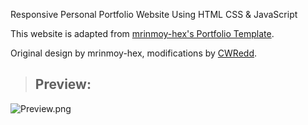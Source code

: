  Responsive Personal Portfolio Website Using HTML CSS & JavaScript

This website is adapted from [mrinmoy-hex's Portfolio Template](https://github.com/mrinmoy-hex/Modern-Portfolio-Website-Template).  

Original design by mrinmoy-hex, modifications by [CWRedd](https://github.com/CWRedd).  

> ## Preview:
![Preview.png](https://github.com/CWRedd/portfolio/blob/main/preview.png)



